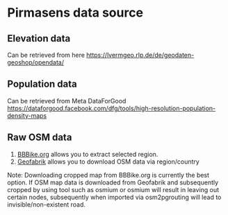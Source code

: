 # Pirmasens data source
## Elevation data
Can be retrieved from here
https://lvermgeo.rlp.de/de/geodaten-geoshop/opendata/

## Population data
Can be retrieved from Meta DataForGood
https://dataforgood.facebook.com/dfg/tools/high-resolution-population-density-maps

## Raw OSM data
1) [BBBike.org](https://extract.bbbike.org/) allows you to extract selected region. 
2) [Geofabrik](https://download.geofabrik.de/) allows you to download OSM data via region/country 

Note: 
Downloading cropped map from BBBike.org is currently the best option. If OSM map data is downloaded from Geofabrik and subsequently cropped by using tool such as osmium or osmium will result in leaving out certain nodes, subsequently when imported via osm2pgrouting will lead to invisible/non-existent road.
